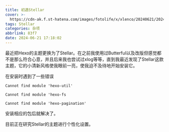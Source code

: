 ```yaml
---
title: 初遇Stellar
cover: >-
  https://cdn-ak.f.st-hatena.com/images/fotolife/x/xlenco/20240621/20240621184650.jpg
tags: Stellar
categories: 杂项
abbrlink: 83f7
date: 2024-06-21 17:18:02
---
```

最近把Hexo的主题更换为了Stellar。在之前我使用过Butterful以及改版但感觉都不是那么符合心意，并且后来我也尝试过xlog等等，直到我最近发现了Stellar这款主题，它的小清新风格使我眼前一亮，使我迫不及待地开始安装它。

在安装时遇到了一些错误

```
Cannot find module 'hexo-util' 

Cannot find module 'hexo-fs 

Cannot find module 'hexo-pagination' 
```

安装相应的包后就解决了。

目前正在研究Stellar的主题进行个性化设置。



